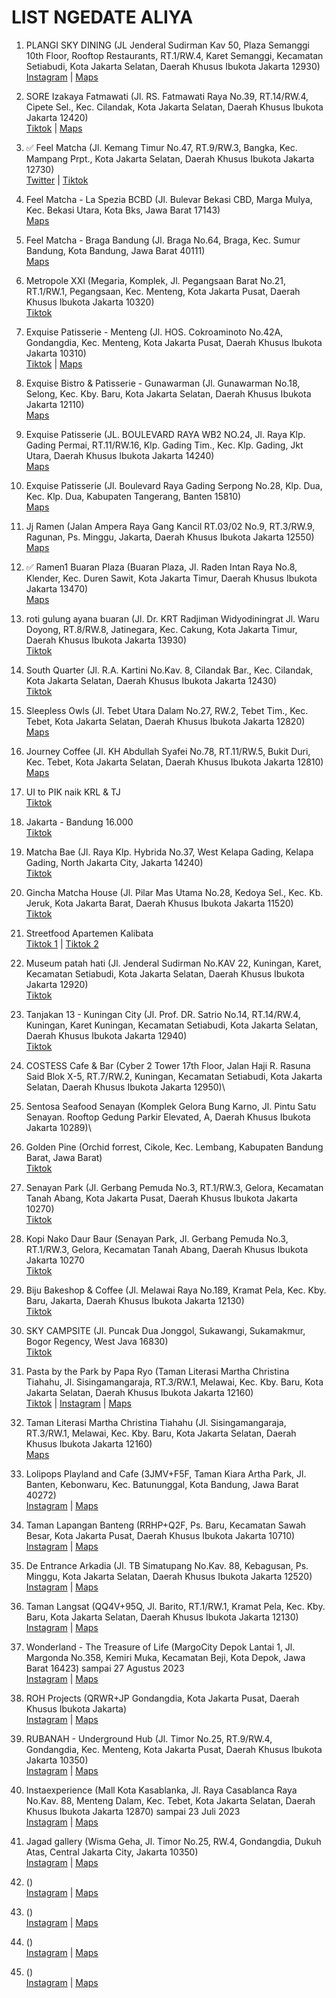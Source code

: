 # LIST NGEDATE ALIYA

1. PLANGI SKY DINING (JL Jenderal Sudirman Kav 50, Plaza Semanggi 10th Floor, Rooftop Restaurants, RT.1/RW.4, Karet Semanggi, Kecamatan Setiabudi, Kota Jakarta Selatan, Daerah Khusus Ibukota Jakarta 12930)\
[Instagram](https://www.instagram.com/reel/Ci7CiPnD2fZ/?igshid=MzRlODBiNWFlZA==) | [Maps](https://goo.gl/maps/okf9AdwFWENHuNqx8)

2. SORE Izakaya Fatmawati (Jl. RS. Fatmawati Raya No.39, RT.14/RW.4, Cipete Sel., Kec. Cilandak, Kota Jakarta Selatan, Daerah Khusus Ibukota Jakarta 12420)\
[Tiktok](https://vt.tiktok.com/ZSLYuTg3A/) | [Maps](https://maps.app.goo.gl/J6CpYVEmEQZNNEVAA?g_st=ic)

3. ✅ Feel Matcha (Jl. Kemang Timur No.47, RT.9/RW.3, Bangka, Kec. Mampang Prpt., Kota Jakarta Selatan, Daerah Khusus Ibukota Jakarta 12730)\
[Twitter](https://twitter.com/foodfess2/status/1666046047989424131?s=46&t=EqnRbNa34mFJfta5mkYiXQ) | [Tiktok](https://vt.tiktok.com/ZSLreEXhv/)

4. Feel Matcha - La Spezia BCBD (Jl. Bulevar Bekasi CBD, Marga Mulya, Kec. Bekasi Utara, Kota Bks, Jawa Barat 17143)\
[Maps](https://goo.gl/maps/gYQuZfhHZGTg8jav8)

5. Feel Matcha - Braga Bandung (Jl. Braga No.64, Braga, Kec. Sumur Bandung, Kota Bandung, Jawa Barat 40111)\
[Maps](https://maps.app.goo.gl/V2X4sDFy14KUuodG9?g_st=ic)

6. Metropole XXI (Megaria, Komplek, Jl. Pegangsaan Barat No.21, RT.1/RW.1, Pegangsaan, Kec. Menteng, Kota Jakarta Pusat, Daerah Khusus Ibukota Jakarta 10320)\
[Tiktok](https://vt.tiktok.com/ZSL6q7Ytm/)

7. Exquise Patisserie - Menteng (Jl. HOS. Cokroaminoto No.42A, Gondangdia, Kec. Menteng, Kota Jakarta Pusat, Daerah Khusus Ibukota Jakarta 10310)\
[Tiktok](https://vt.tiktok.com/ZSLM1p4dM/) | [Maps](https://maps.app.goo.gl/eSfmEyntL3vRsRAd9)

8. Exquise Bistro & Patisserie - Gunawarman (Jl. Gunawarman No.18, Selong, Kec. Kby. Baru, Kota Jakarta Selatan, Daerah Khusus Ibukota Jakarta 12110)\
[Maps](https://goo.gl/maps/g2XyMoFhhhQJg1zi7)

9. Exquise Patisserie (JL. BOULEVARD RAYA WB2 NO.24, Jl. Raya Klp. Gading Permai, RT.11/RW.16, Klp. Gading Tim., Kec. Klp. Gading, Jkt Utara, Daerah Khusus Ibukota Jakarta 14240)\
[Maps](https://goo.gl/maps/aYq1xX2AgdQcWZUX6)

10. Exquise Patisserie (Jl. Boulevard Raya Gading Serpong No.28, Klp. Dua, Kec. Klp. Dua, Kabupaten Tangerang, Banten 15810)\
[Maps](https://goo.gl/maps/BzDGwC1cLdE2bUkS9)

11. Jj Ramen (Jalan Ampera Raya Gang Kancil RT.03/02 No.9, RT.3/RW.9, Ragunan, Ps. Minggu, Jakarta, Daerah Khusus Ibukota Jakarta 12550)\
[Maps](https://vt.tiktok.com/ZSLM1VstT/)

12. ✅ Ramen1 Buaran Plaza (Buaran Plaza, Jl. Raden Intan Raya No.8, Klender, Kec. Duren Sawit, Kota Jakarta Timur, Daerah Khusus Ibukota Jakarta 13470)\
[Maps](https://maps.app.goo.gl/kn2UDALhgAYUpTFX9?g_st=ic)

13. roti gulung ayana buaran (Jl. Dr. KRT Radjiman Widyodiningrat Jl. Waru Doyong, RT.8/RW.8, Jatinegara, Kec. Cakung, Kota Jakarta Timur, Daerah Khusus Ibukota Jakarta 13930)\
[Tiktok](https://vt.tiktok.com/ZSLMudYHd/)

14. South Quarter (Jl. R.A. Kartini No.Kav. 8, Cilandak Bar., Kec. Cilandak, Kota Jakarta Selatan, Daerah Khusus Ibukota Jakarta 12430)\
[Tiktok](https://vt.tiktok.com/ZSLrJEEHT/)

15. Sleepless Owls (Jl. Tebet Utara Dalam No.27, RW.2, Tebet Tim., Kec. Tebet, Kota Jakarta Selatan, Daerah Khusus Ibukota Jakarta 12820)\
[Maps](https://maps.app.goo.gl/ok847wDHEoASf1CQ9?g_st=ic)

16. Journey Coffee (Jl. KH Abdullah Syafei No.78, RT.11/RW.5, Bukit Duri, Kec. Tebet, Kota Jakarta Selatan, Daerah Khusus Ibukota Jakarta 12810)\
[Maps](https://maps.app.goo.gl/GkvaB5kmJE5XQbdL9?g_st=ic)

17. UI to PIK naik KRL & TJ\
[Tiktok](https://vt.tiktok.com/ZSLr7CYcE/)

18. Jakarta - Bandung 16.000\
[Tiktok](https://vt.tiktok.com/ZSLrvpEGC/)

19. Matcha Bae (Jl. Raya Klp. Hybrida No.37, West Kelapa Gading, Kelapa Gading, North Jakarta City, Jakarta 14240)\
[Tiktok](https://vt.tiktok.com/ZSLhLLbBk/)

20. Gincha Matcha House (Jl. Pilar Mas Utama No.28, Kedoya Sel., Kec. Kb. Jeruk, Kota Jakarta Barat, Daerah Khusus Ibukota Jakarta 11520)\
[Tiktok](https://vt.tiktok.com/ZSLhLLALG/)

21. Streetfood Apartemen Kalibata\
[Tiktok 1](https://vt.tiktok.com/ZSLhErudA/) | [Tiktok 2](https://vt.tiktok.com/ZSLDGG8aU/)

22. Museum patah hati (Jl. Jenderal Sudirman No.KAV 22, Kuningan, Karet, Kecamatan Setiabudi, Kota Jakarta Selatan, Daerah Khusus Ibukota Jakarta 12920)\
[Tiktok](https://vt.tiktok.com/ZSLkj5s5b/)

23. Tanjakan 13 - Kuningan City (Jl. Prof. DR. Satrio No.14, RT.14/RW.4, Kuningan, Karet Kuningan, Kecamatan Setiabudi, Kota Jakarta Selatan, Daerah Khusus Ibukota Jakarta 12940)\
[Tiktok](https://vt.tiktok.com/ZSLkbD9B4/)

24. COSTESS Cafe & Bar (Cyber 2 Tower 17th Floor, Jalan Haji R. Rasuna Said Blok X-5, RT.7/RW.2, Kuningan, Kecamatan Setiabudi, Kota Jakarta Selatan, Daerah Khusus Ibukota Jakarta 12950)\

25. Sentosa Seafood Senayan (Komplek Gelora Bung Karno, Jl. Pintu Satu Senayan. Rooftop Gedung Parkir Elevated, A, Daerah Khusus Ibukota Jakarta 10289)\

26. Golden Pine (Orchid forrest, Cikole, Kec. Lembang, Kabupaten Bandung Barat, Jawa Barat)\
[Tiktok](https://vt.tiktok.com/ZSLknGJQ1/)

27. Senayan Park (Jl. Gerbang Pemuda No.3, RT.1/RW.3, Gelora, Kecamatan Tanah Abang, Kota Jakarta Pusat, Daerah Khusus Ibukota Jakarta 10270)\
[Tiktok](https://vt.tiktok.com/ZSLAXmWs5/)

28. Kopi Nako Daur Baur (Senayan Park, Jl. Gerbang Pemuda No.3, RT.1/RW.3, Gelora, Kecamatan Tanah Abang, Daerah Khusus Ibukota Jakarta 10270\
[Tiktok](https://vt.tiktok.com/ZSLDJ9jNG/)

29. Biju Bakeshop & Coffee (Jl. Melawai Raya No.189, Kramat Pela, Kec. Kby. Baru, Jakarta, Daerah Khusus Ibukota Jakarta 12130)\
[Tiktok](https://vt.tiktok.com/ZSLDG3oBr/)

30. SKY CAMPSITE (Jl. Puncak Dua Jonggol, Sukawangi, Sukamakmur, Bogor Regency, West Java 16830)\
[Tiktok](https://vt.tiktok.com/ZSLDGVWNY/)

31. Pasta by the Park by Papa Ryo (Taman Literasi Martha Christina Tiahahu, Jl. Sisingamangaraja, RT.3/RW.1, Melawai, Kec. Kby. Baru, Kota Jakarta Selatan, Daerah Khusus Ibukota Jakarta 12160)\
[Tiktok](https://vt.tiktok.com/ZSLDtdKNt/) | [Instagram](https://www.instagram.com/reel/CtRGty5sh43/?igshid=MTc4MmM1YmI2Ng==) | [Maps](https://goo.gl/maps/aw3wYxgGhLHFQ4gN8)

32. Taman Literasi Martha Christina Tiahahu (Jl. Sisingamangaraja, RT.3/RW.1, Melawai, Kec. Kby. Baru, Kota Jakarta Selatan, Daerah Khusus Ibukota Jakarta 12160)\
[Maps](https://goo.gl/maps/x4fjjy8pxMs4BpfP9)

33. Lolipops Playland and Cafe (3JMV+F5F, Taman Kiara Artha Park, Jl. Banten, Kebonwaru, Kec. Batununggal, Kota Bandung, Jawa Barat 40272)\
[Instagram](https://www.instagram.com/reel/CtaglVAsq6-/?igshid=MTc4MmM1YmI2Ng==) | [Maps](https://goo.gl/maps/xNQPwxybvMTnRNfX9)

34. Taman Lapangan Banteng (RRHP+Q2F, Ps. Baru, Kecamatan Sawah Besar, Kota Jakarta Pusat, Daerah Khusus Ibukota Jakarta 10710)\
[Instagram](https://www.instagram.com/reel/CtqBdCCBT3H/?igshid=MTc4MmM1YmI2Ng==) | [Maps](https://goo.gl/maps/YAAfjigpDDhY1rSb7)

35. De Entrance Arkadia (Jl. TB Simatupang No.Kav. 88, Kebagusan, Ps. Minggu, Kota Jakarta Selatan, Daerah Khusus Ibukota Jakarta 12520)\
[Instagram](https://www.instagram.com/reel/CtHAoxzNzWG/?igshid=MTc4MmM1YmI2Ng==) | [Maps](https://goo.gl/maps/wfpnhKXft8UMKPwt9)

36. Taman Langsat (QQ4V+95Q, Jl. Barito, RT.1/RW.1, Kramat Pela, Kec. Kby. Baru, Kota Jakarta Selatan, Daerah Khusus Ibukota Jakarta 12130)\
[Instagram](https://www.instagram.com/reel/Cspmcn5BiUU/?igshid=MTc4MmM1YmI2Ng%3D%3D) | [Maps](https://goo.gl/maps/wNHKSwFhttYxj4GRA)

37. Wonderland - The Treasure of Life (MargoCity Depok Lantai 1, Jl. Margonda No.358, Kemiri Muka, Kecamatan Beji, Kota Depok, Jawa Barat 16423) sampai 27 Agustus 2023\
[Instagram](https://www.instagram.com/reel/CuHDECEL4c4/?igshid=MTc4MmM1YmI2Ng==) | [Maps](https://goo.gl/maps/FEYH7LUWTJ1wABop6)

38. ROH Projects (QRWR+JP Gondangdia, Kota Jakarta Pusat, Daerah Khusus Ibukota Jakarta)\
[Instagram](https://www.instagram.com/reel/CtJRx1-sceh/?igshid=MTc4MmM1YmI2Ng==) | [Maps](https://goo.gl/maps/kSvRPDv7cWGUDL8X8)

39. RUBANAH - Underground Hub (Jl. Timor No.25, RT.9/RW.4, Gondangdia, Kec. Menteng, Kota Jakarta Pusat, Daerah Khusus Ibukota Jakarta 10350)\
[Instagram](https://www.instagram.com/reel/CuTHMEShyaj/?igshid=MTc4MmM1YmI2Ng==) | [Maps](https://goo.gl/maps/CmPGySgGx19pS91r9)

40. Instaexperience (Mall Kota Kasablanka, Jl. Raya Casablanca Raya No.Kav. 88, Menteng Dalam, Kec. Tebet, Kota Jakarta Selatan, Daerah Khusus Ibukota Jakarta 12870) sampai 23 Juli 2023\
[Instagram](https://www.instagram.com/reel/CuTjNx8Afwy/?igshid=MTc4MmM1YmI2Ng==) | [Maps](https://goo.gl/maps/AaZSLi9u2chLhFUg8)

41. Jagad gallery (Wisma Geha, Jl. Timor No.25, RW.4, Gondangdia, Dukuh Atas, Central Jakarta City, Jakarta 10350)\
[Instagram](https://www.instagram.com/reel/CuRsOd5hF0k/?igshid=MTc4MmM1YmI2Ng==) | [Maps](https://goo.gl/maps/JYak5LEKwErJdpqw9)

42.  ()\
[Instagram](https://www.instagram.com/reel/CuO4233hr_m/?igshid=MTc4MmM1YmI2Ng==) | [Maps]()

43.  ()\
[Instagram](https://www.instagram.com/reel/CujlRHdhcoS/?igshid=MTc4MmM1YmI2Ng==) | [Maps]()

44.  ()\
[Instagram](https://www.instagram.com/reel/CrtHiOKBnmv/?igshid=MTc4MmM1YmI2Ng==) | [Maps]()

45.  ()\
[Instagram](https://www.instagram.com/reel/CrdQfSfsaJE/?igshid=MTc4MmM1YmI2Ng==) | [Maps]()
